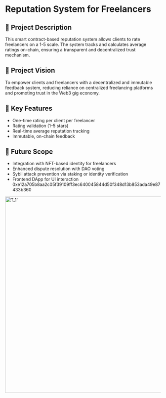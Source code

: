 # Reputation System for Freelancers

## 📝 Project Description
This smart contract-based reputation system allows clients to rate freelancers on a 1-5 scale. The system tracks and calculates average ratings on-chain, ensuring a transparent and decentralized trust mechanism.

## 🌟 Project Vision
To empower clients and freelancers with a decentralized and immutable feedback system, reducing reliance on centralized freelancing platforms and promoting trust in the Web3 gig economy.

## 🚀 Key Features
- One-time rating per client per freelancer
- Rating validation (1–5 stars)
- Real-time average reputation tracking
- Immutable, on-chain feedback

## 🔮 Future Scope
- Integration with NFT-based identity for freelancers
- Enhanced dispute resolution with DAO voting
- Sybil attack prevention via staking or identity verification
- Frontend DApp for UI interaction
0xe12a705b8aa2c05f39109ff3ec640045844d50f348d13b853ada49e87433b360
<img width="1342" height="635" alt="T_1'" src="https://github.com/user-attachments/assets/ae0040e6-088c-4997-84a4-944b988f7120" />
